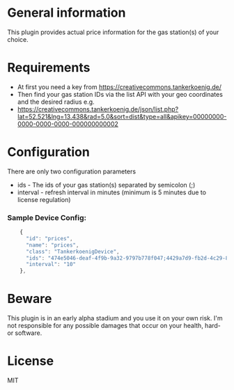 # General information
This plugin provides actual price information for the gas station(s) of your choice. 

# Requirements
- At first you need a key from https://creativecommons.tankerkoenig.de/
- Then find your gas station IDs via the list API with your geo coordinates and the desired radius e.g.
- https://creativecommons.tankerkoenig.de/json/list.php?lat=52.521&lng=13.438&rad=5.0&sort=dist&type=all&apikey=00000000-0000-0000-0000-000000000002



# Configuration
There are only two configuration parameters
* ids - The ids of your gas station(s) separated by semicolon (;)
* interval - refresh interval in minutes (minimum is 5 minutes due to license regulation)


### Sample Device Config:
```javascript
    {
      "id": "prices",
      "name": "prices",
      "class": "TankerkoenigDevice",
      "ids": "474e5046-deaf-4f9b-9a32-9797b778f047;4429a7d9-fb2d-4c29-8cfe-2ca90323f9f8;278130b1-e062-4a0f-80cc-19e486b4c024",
      "interval": "10"
    },
```

# Beware
This plugin is in an early alpha stadium and you use it on your own risk.
I'm not responsible for any possible damages that occur on your health, hard- or software.

# License
MIT
